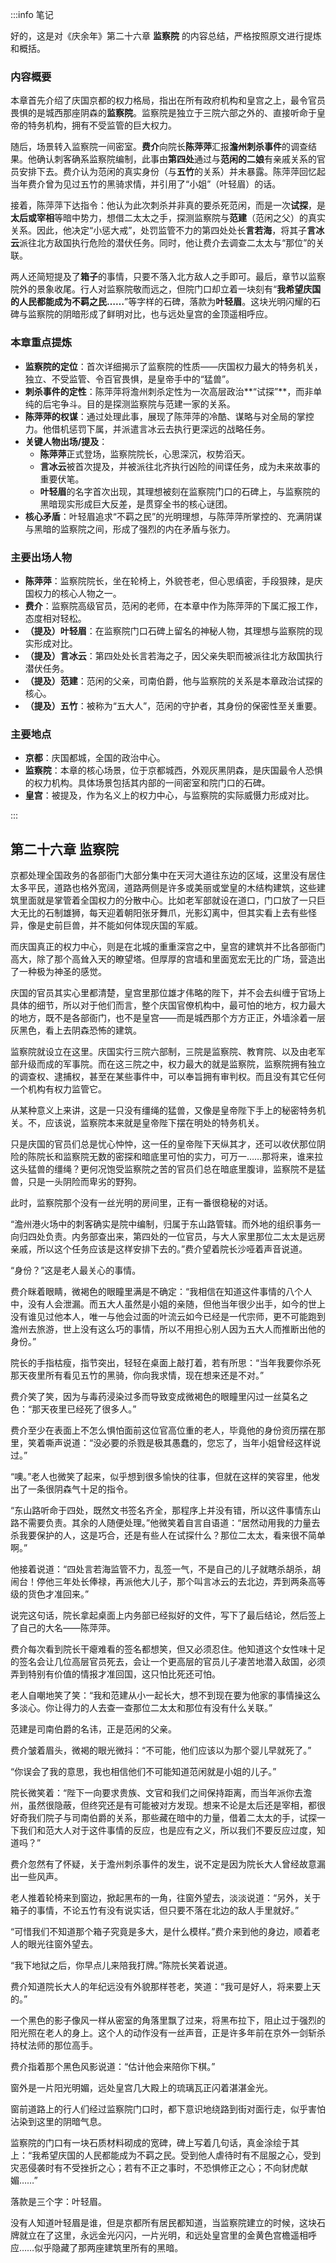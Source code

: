 :::info 笔记

好的，这是对《庆余年》第二十六章 **监察院** 的内容总结，严格按照原文进行提炼和概括。

### 内容概要

本章首先介绍了庆国京都的权力格局，指出在所有政府机构和皇宫之上，最令官员畏惧的是城西那座阴森的**监察院**。监察院是独立于三院六部之外的、直接听命于皇帝的特务机构，拥有不受监管的巨大权力。

随后，场景转入监察院一间密室。**费介**向院长**陈萍萍**汇报**澹州刺杀事件**的调查结果。他确认刺客确系监察院编制，此事由**第四处**通过与**范闲的二娘**有亲戚关系的官员安排下去。费介认为范闲的真实身份（与**五竹**的关系）并未暴露。陈萍萍回忆起当年费介曾为见过五竹的黑骑求情，并引用了“小姐”（叶轻眉）的话。

接着，陈萍萍下达指令：他认为此次刺杀并非真的要杀死范闲，而是一次**试探**，是**太后或宰相**等暗中势力，想借二太太之手，探测监察院与**范建**（范闲之父）的真实关系。因此，他决定“小惩大戒”，处罚监管不力的第四处处长**言若海**，将其子**言冰云**派往北方敌国执行危险的潜伏任务。同时，他让费介去调查二太太与“那位”的关联。

两人还简短提及了**箱子**的事情，只要不落入北方敌人之手即可。最后，章节以监察院外的景象收尾。行人对监察院敬而远之，但院门口却立着一块刻有“**我希望庆国的人民都能成为不羁之民……**”等字样的石碑，落款为**叶轻眉**。这块光明闪耀的石碑与监察院的阴暗形成了鲜明对比，也与远处皇宫的金顶遥相呼应。

### 本章重点提炼

*   **监察院的定位**：首次详细揭示了监察院的性质——庆国权力最大的特务机关，独立、不受监管、令百官畏惧，是皇帝手中的“猛兽”。
*   **刺杀事件的定性**：陈萍萍将澹州刺杀定性为一次高层政治**“试探”**，而非单纯的后宅争斗。目的是探测监察院与范建一家的关系。
*   **陈萍萍的权谋**：通过处理此事，展现了陈萍萍的冷酷、谋略与对全局的掌控力。他借机惩罚下属，并派遣言冰云去执行更深远的战略任务。
*   **关键人物出场/提及**：
    *   **陈萍萍**正式登场，监察院院长，心思深沉，权势滔天。
    *   **言冰云**被首次提及，并被派往北齐执行凶险的间谍任务，成为未来故事的重要伏笔。
    *   **叶轻眉**的名字首次出现，其理想被刻在监察院门口的石碑上，与监察院的黑暗现实形成巨大反差，是贯穿全书的核心谜团。
*   **核心矛盾**：叶轻眉追求“不羁之民”的光明理想，与陈萍萍所掌控的、充满阴谋与黑暗的监察院之间，形成了强烈的内在矛盾与张力。

### 主要出场人物

*   **陈萍萍**：监察院院长，坐在轮椅上，外貌苍老，但心思缜密，手段狠辣，是庆国权力的核心人物之一。
*   **费介**：监察院高级官员，范闲的老师，在本章中作为陈萍萍的下属汇报工作，态度相对轻松。
*   **（提及）叶轻眉**：在监察院门口石碑上留名的神秘人物，其理想与监察院的现实形成对比。
*   **（提及）言冰云**：第四处处长言若海之子，因父亲失职而被派往北方敌国执行潜伏任务。
*   **（提及）范建**：范闲的父亲，司南伯爵，他与监察院的关系是本章政治试探的核心。
*   **（提及）五竹**：被称为“五大人”，范闲的守护者，其身份的保密性至关重要。

### 主要地点

*   **京都**：庆国都城，全国的政治中心。
*   **监察院**：本章的核心场景，位于京都城西，外观灰黑阴森，是庆国最令人恐惧的权力机构。具体场景包括其内部的一间密室和院门口的石碑。
*   **皇宫**：被提及，作为名义上的权力中心，与监察院的实际威慑力形成对比。

:::

## 第二十六章 **监察院**

京都处理全国政务的各部衙门大部分集中在天河大道往东边的区域，这里没有居住太多平民，道路也格外宽阔，道路两侧是许多或美丽或堂皇的木结构建筑，这些建筑里面就是掌管着全国权力的分散中心。比如老军部就设在道口，门口放了一只巨大无比的石制雄狮，每天迎着朝阳张牙舞爪，光影幻离中，但其实看上去有些怪异，像是史前巨兽，并不能如何体现庆国的军威。

而庆国真正的权力中心，则是在北城的重重深宫之中，皇宫的建筑并不比各部衙门高大，除了那个高耸入天的瞭望塔。但厚厚的宫墙和里面宽宏无比的广场，营造出了一种极为神圣的感觉。

庆国的官员其实心里都清楚，皇宫里那位雄才伟略的陛下，并不会去纠缠于官场上具体的细节，所以对于他们而言，整个庆国官僚机构中，最可怕的地方，权力最大的地方，既不是各部衙门，也不是皇宫——而是城西那个方方正正，外墙涂着一层灰黑色，看上去阴森恐怖的建筑。

监察院就设立在这里。庆国实行三院六部制，三院是监察院、教育院、以及由老军部升级而成的军事院。而在这三院之中，权力最大的就是监察院，监察院拥有独立的调查权、逮捕权，甚至在某些事件中，可以奉旨拥有审判权。而且没有其它任何一个机构有权力监管它。

从某种意义上来讲，这是一只没有缰绳的猛兽，又像是皇帝陛下手上的秘密特务机关。不，应该说，监察院本来就是皇帝陛下摆在明处的特务机关。

只是庆国的官员们总是忧心忡忡，这一任的皇帝陛下天纵其才，还可以收伏那位阴险的陈院长和监察院无数的密探和暗底里可怕的实力，可万一……那将来，谁来拉这头猛兽的缰绳？更何况饱受监察院之苦的官员们总在暗底里腹诽，监察院不是猛兽，只是一头阴险而卑劣的野狗。

此时，监察院那个没有一丝光明的房间里，正有一番很稳秘的对话。

“澹州港火场中的刺客确实是院中编制，归属于东山路管辖。而外地的组织事务一向归四处负责。内务部查出来，第四处的一位官员，与大人家里那位二太太是远房亲戚，所以这个任务应该是这样安排下去的。”费介望着院长沙哑着声音说道。

“身份？”这是老人最关心的事情。

费介眯着眼睛，微褐色的眼瞳里满是不确定：“我相信在知道这件事情的八个人中，没有人会泄漏。而五大人虽然是小姐的亲随，但他当年很少出手，如今的世上没有谁见过他本人，唯一与他会过面的叶流云如今已经是一代宗师，更不可能跑到澹州去旅游，世上没有这么巧的事情，所以不用担心别人因为五大人而推断出他的身份。”

院长的手指枯瘦，指节突出，轻轻在桌面上敲打着，若有所思：“当年我要你杀死那天夜里所有看见五竹的黑骑，你向我求情，现在想来还是不对。”

费介笑了笑，因为与毒药浸染过多而导致变成微褐色的眼瞳里闪过一丝莫名之色：“那天夜里已经死了很多人。”

费介至少在表面上不怎么惧怕面前这位官高位重的老人，毕竟他的身份资历摆在那里，笑着嘶声说道：“没必要的杀戮是极其愚蠢的，您忘了，当年小姐曾经这样说过。”

“噢。”老人也微笑了起来，似乎想到很多愉快的往事，但就在这样的笑容里，他发出了一条很阴森气十足的指令。

“东山路听命于四处，既然文书签名齐全，那程序上并没有错，所以这件事情东山路不需要负责。其余的人随便处理。”他微笑着自言自语道：“居然动用我的力量去杀我要保护的人，这是巧合，还是有些人在试探什么？那位二太太，看来很不简单啊。”

他接着说道：“四处言若海监管不力，乱签一气，不是自己的儿子就瞎杀胡杀，胡闹台！停他三年处长俸禄，再派他大儿子，那个叫言冰云的去北边，弄到两条高等级的货色才准回来。”

说完这句话，院长拿起桌面上内务部已经拟好的文件，写下了最后结论，然后签上了自己的大名——陈萍萍。

费介每次看到院长干瘪难看的签名都想笑，但又必须忍住。他知道这个女性味十足的签名会让几位高层官员死去，会让一个更高层的官员儿子凄苦地潜入敌国，必须弄到特别有价值的情报才准回国，这只怕比死还可怕。

老人自嘲地笑了笑：“我和范建从小一起长大，想不到现在要为他家的事情操这么多淡心。你让得力的人去查一查那位二太太和那位有没有什么关联。”

范建是司南伯爵的名讳，正是范闲的父亲。

费介皱着眉头，微褐的眼光微抖：“不可能，他们应该以为那个婴儿早就死了。”

“你误会了我的意思，我也相信他们不可能知道范闲就是小姐的儿子。”

院长微笑着：“陛下一向要求贵族、文官和我们之间保持距离，而当年派你去澹州，虽然很隐蔽，但终究还是有可能被对方发现。想来不论是太后还是宰相，都很好奇我们院子与司南伯爵的关系，那些藏在暗中的力量，借着二太太的手，试探一下我们和范大人对于这件事情的反应，也是应有之义，所以我们不要反应过度，知道吗？”

费介忽然有了怀疑，关于澹州刺杀事件的发生，说不定是因为院长大人曾经故意漏出一些风声。

老人推着轮椅来到窗边，掀起黑布的一角，往窗外望去，淡淡说道：“另外，关于箱子的事情，不论五竹有没有说实话，但只要不落在北边的敌人手里就好。”

“可惜我们不知道那个箱子究竟是多大，是什么模样。”费介来到他的身边，顺着老人的眼光往窗外望去。

“我下地狱之后，你早点儿来陪我打牌。”陈院长笑着说道。

费介知道院长大人的年纪远没有外貌那样苍老，笑道：“我可是好人，将来要上天的。”

一个黑色的影子像风一样从密室的角落里飘了过来，将黑布拉下，阻止过于强烈的阳光照在老人的身上。这个人的动作没有一丝声音，正是许多年前在京外一剑斩杀持杖法师的那位高手。

费介指着那个黑色风影说道：“估计他会来陪你下棋。”

窗外是一片阳光明媚，远处皇宫几大殿上的琉璃瓦正闪着湛湛金光。

窗前道路上的行人们经过监察院门口时，都下意识地绕路到街对面行走，似乎害怕沾染到这里的阴暗气息。

监察院的门口有一块石质材料砌成的宽碑，碑上写着几句话，真金涂绘于其上：“我希望庆国的人民都能成为不羁之民。受到他人虐待时有不屈服之心，受到灾恶侵袭时有不受挫折之心；若有不正之事时，不恐惧修正之心；不向豺虎献媚……”

落款是三个字：叶轻眉。

没有人知道叶轻眉是谁，但是京都所有居民都知道，当监察院建立的时候，这块石牌就立在了这里，永远金光闪闪，一片光明，和远处皇宫里的金黄色宫檐遥相呼应……似乎隐藏了那两座建筑里所有的黑暗。

